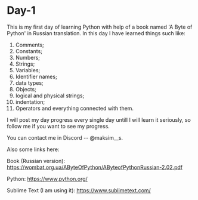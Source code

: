 # Day-1
  This is my first day of learning Python with help of a book named 'A Byte of Python' in Russian translation.
In this day I have learned things such like:
1. Comments;
2. Constants;
3. Numbers;
4. Strings;
5. Variables;
6. Identifier names;
7. data types;
8. Objects;
9. logical and physical strings;
10. indentation;
11. Operators and everything connected with them.

I will post my day progress every single day untill I will learn it seriously, so follow me if you want to see my progress.


  You can contact me in Discord -- @maksim__s.
  
  Also some links here:

  Book (Russian version): https://wombat.org.ua/AByteOfPython/AByteofPythonRussian-2.02.pdf
  
  Python: https://www.python.org/
  
  Sublime Text (I am using it): https://www.sublimetext.com/
